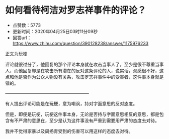 # 如何看待柯洁对罗志祥事件的评论？
- 点赞数：5773
- 更新时间：2020年04月25日03时11分09秒
- 回答url：https://www.zhihu.com/question/390128238/answer/1175976233
<body>
 <p data-pid="dm8ErQ9D">正文为玩梗</p>
 <p data-pid="amww40AZ">评论就很过分了，他回复的那个评论本身就在攻击当事人了，至少是很不尊重当事人，而他回复却是在攻击所有潜在的反对这条评论的人，说实话，观感很不好，这点和他是否作为公众人物没有关系，攻击罗志祥事件中的受害者，这件事本身就是错的。</p>
 <p data-pid="3c4ox2mW">———————————————————</p>
 <p data-pid="zsC7T1vO">有人提出评论可能是在玩梗，意为嘲讽，持对字面意思的反对态度。</p>
 <p data-pid="8tdmPKXO">但是，即便是玩梗，玩梗这件事本身，无论是否持与字面意思相反的意思，都是包含有不严肃的意思在，至少是认为这件事没有严重到需要用严肃的态度去对待。</p>
 <p data-pid="ANFsnR2S">我并不觉得家暴以及周扬青受到的伤害可以用这样的态度去对待。</p>
</body>